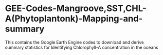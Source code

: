 # GEE-Codes-Mangroove,SST,CHL-A(Phytoplantonk)-Mapping-and-summary
This contains the Google Earth Engine codes to download and derive summary statistics for Identifying Chlorophyll-A concentration in the oceans
